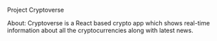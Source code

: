 Project Cryptoverse

About: Cryptoverse is a React based crypto app which shows real-time information about all the 
cryptocurrencies along with latest news.
